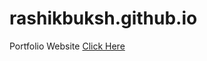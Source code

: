 <h1>rashikbuksh.github.io</h1>
<p> Portfolio Website <a href="rashikbuksh.github.io"> Click Here </a><p> 
